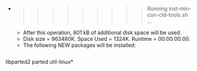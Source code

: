 * >>>>>>>>> Running inst-min-con-cld-tools.sh ...
  * After this operation, 801 kB of additional disk space will be used.
  * Disk size = 963480K. Space Used = 1324K. Runtime = 00:00:00:00.
  * The following NEW packages will be installed:
  ```bash
libparted2 parted util-linux*
  ```
